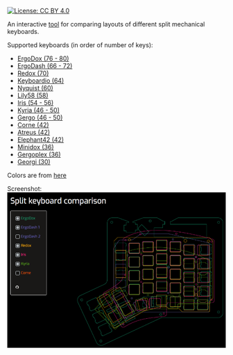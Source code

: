 [![License: CC BY 4.0](https://img.shields.io/badge/License-CC%20BY%204.0-lightgrey.svg)](https://creativecommons.org/licenses/by/4.0/)

An interactive [tool](https://jhelvy.shinyapps.io/splitkbcompare/) for comparing layouts of different split mechanical keyboards.

Supported keyboards (in order of number of keys):

- [ErgoDox (76 - 80)](https://github.com/Ergodox-io/ErgoDox)
- [ErgoDash (66 - 72)](https://github.com/omkbd/ErgoDash)
- [Redox (70)](https://github.com/mattdibi/redox-keyboard)
- [Keyboardio (64)](https://github.com/keyboardio)
- [Nyquist (60)](https://github.com/keebio/nyquist-case)
- [Lily58 (58)](https://github.com/kata0510/Lily58)
- [Iris (54 - 56)](https://github.com/keebio/iris-case)
- [Kyria (46 - 50)](https://github.com/splitkb/kyria)
- [Gergo (46 - 50)](https://www.gboards.ca/)
- [Corne (42)](https://github.com/foostan/crkbd)
- [Atreus (42)](https://github.com/technomancy/atreus)
- [Elephant42 (42)](https://github.com/illness072/elephant42)
- [Minidox (36)](https://github.com/dotdash32/Cases/tree/master/Minidox)
- [Gergoplex (36)](https://www.gboards.ca/)
- [Georgi (30)](https://www.gboards.ca/)

Colors are from [here](https://sashat.me/2017/01/11/list-of-20-simple-distinct-colors/)

Screenshot:
![](images/screenshot.png)
